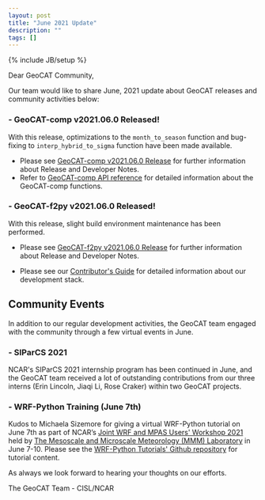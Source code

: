 ```yaml
---
layout: post
title: "June 2021 Update"
description: ""
tags: []
---
```

{% include JB/setup %}

Dear GeoCAT Community,

Our team would like to share June, 2021 update 
about GeoCAT releases and community activities below:  

### - GeoCAT-comp v2021.06.0 Released!
With this release, optimizations to the `month_to_season` function and 
bug-fixing to `interp_hybrid_to_sigma` function have been made available.

- Please see
  [GeoCAT-comp v2021.06.0 Release](https://github.com/NCAR/geocat-comp/releases/tag/v2021.06.0)
  for further information about Release and Developer Notes.
- Refer to
  [GeoCAT-comp API reference](https://geocat-comp.readthedocs.io/en/latest/api.html)
  for detailed information about the GeoCAT-comp functions.

### - GeoCAT-f2py v2021.06.0 Released!
With this release, slight build environment maintenance has been performed.

- Please see 
[GeoCAT-f2py v2021.06.0 Release](https://github.com/NCAR/geocat-f2py/releases/tag/v2021.06.0)
for further information about Release and Developer Notes.

- Please see our 
[Contributor's Guide](https://geocat.ucar.edu/pages/contributing.html) 
for detailed information about our development stack. 

## Community Events

In addition to our regular development activities, the GeoCAT team engaged
with the community through a few virtual events in June.

### - SIParCS 2021
NCAR's SIParCS 2021 internship program has been continued in June, and the
GeoCAT team received a lot of outstanding contributions from our three 
interns (Erin Lincoln, Jiaqi Li, Rose Craker) within two GeoCAT projects.

### - WRF-Python Training (June 7th)
Kudos to Michaela Sizemore for giving a virtual WRF-Python tutorial on June 7th 
as part of NCAR’s [Joint WRF and MPAS Users' Workshop 
2021](https://www.mmm.ucar.edu/joint-wrf-and-mpas-users-workshop-2021) held by 
[The Mesoscale and Microscale Meteorology (MMM) 
Laboratory](https://www.mmm.ucar.edu/) in June 7-10. Please see the [WRF-Python 
Tutorials' Github repository](https://github.com/NCAR/wrf_python_tutorial) for 
tutorial content.

As always we look forward to hearing your thoughts on our efforts.

The GeoCAT Team - CISL/NCAR
